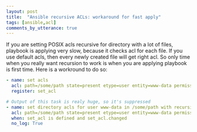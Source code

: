 ```yaml
---
layout: post
title:  "Ansible recursive ACLs: workaround for fast apply"
tags: [ansible,acl]
comments_by_utterance: true
---
```

If you are setting POSIX acls recursive for directory with a lot of files, playbook is applying very slow, because it checks acl for each file. If you use default acls, then every newly created file will get right acl. So only time when you really want recursion to work is when you are applying playbook is first time. Here is a workround to do so:

```yaml
- name: set acls
  acl: path=/some/path state=present etype=user entity=www-data permissions="rX" recursive=no
  register: set_acl

# Output of this task is realy huge, so it's suppressed
- name: set directory acls for user www-data in /some/path with recursion
  acl: path=/some/path state=present etype=user entity=www-data permissions="rX" recursive=yes
  when: set_acl is defined and set_acl.changed
  no_log: True
```
